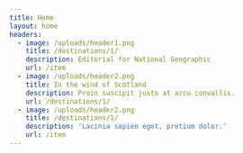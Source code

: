 ```yaml
---
title: Home
layout: home
headers:
  - image: /uploads/header1.png
    title: /destinations/1/
    description: Editorial for National Geographic
    url: /item
  - image: /uploads/header2.png
    title: In the wind of Scotland
    description: Proin suscipit justo at arcu convallis.
    url: /destinations/1/
  - image: /uploads/header2.png
    title: /destinations/1/
    description: 'Lacinia sapien eget, pretium dolor.'
    url: /item
---
```


